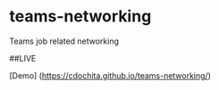 # teams-networking

Teams job related networking

##LIVE

[Demo] (https://cdochita.github.io/teams-networking/)
